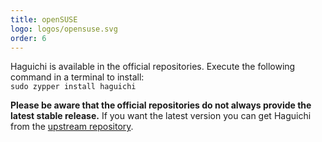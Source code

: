 ```yaml
---
title: openSUSE
logo: logos/opensuse.svg
order: 6
---
```

Haguichi is available in the official repositories. Execute the following command in a terminal to install:<br>
<code class="user clipboard">sudo zypper install haguichi</code>

**Please be aware that the official repositories do not always provide the latest stable release.** If you want the latest version you can get Haguichi from the <a href="https://software.opensuse.org/download/package.iframe?project=home:ztefn&amp;package=haguichi" target="_blank">upstream repository</a>.
